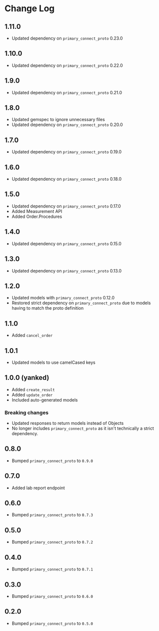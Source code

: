 # Change Log
## 1.11.0

- Updated dependency on `primary_connect_proto` 0.23.0

## 1.10.0

- Updated dependency on `primary_connect_proto` 0.22.0

## 1.9.0

- Updated dependency on `primary_connect_proto` 0.21.0

## 1.8.0

- Updated gemspec to ignore unnecessary files
- Updated dependency on `primary_connect_proto` 0.20.0

## 1.7.0

- Updated dependency on `primary_connect_proto` 0.19.0

## 1.6.0

- Updated dependency on `primary_connect_proto` 0.18.0

## 1.5.0

- Updated dependency on `primary_connect_proto` 0.17.0
- Added Measurement API
- Added Order.Procedures

## 1.4.0

- Updated dependency on `primary_connect_proto` 0.15.0

## 1.3.0

- Updated dependency on `primary_connect_proto` 0.13.0

## 1.2.0

- Updated models with `primary_connect_proto` 0.12.0
- Restored strict dependency on `primary_connect_proto` due to
models having to match the proto definition

## 1.1.0

- Added `cancel_order`

## 1.0.1

- Updated models to use camelCased keys

## 1.0.0 (yanked)

- Added `create_result`
- Added `update_order`
- Included auto-generated models

### Breaking changes

- Updated responses to return models instead of Objects
- No longer includes `primary_connect_proto` as it isn't technically a strict dependency.

## 0.8.0

- Bumped `primary_connect_proto` to `0.9.0`

## 0.7.0

- Added lab report endpoint

## 0.6.0

- Bumped `primary_connect_proto` to `0.7.3`

## 0.5.0

- Bumped `primary_connect_proto` to `0.7.2`

## 0.4.0

- Bumped `primary_connect_proto` to `0.7.1`

## 0.3.0

- Bumped `primary_connect_proto` to `0.6.0`

## 0.2.0

- Bumped `primary_connect_proto` to `0.5.0`
